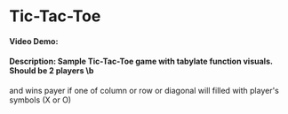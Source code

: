 # Tic-Tac-Toe
#### Video Demo:  <URL HERE>
#### Description: Sample Tic-Tac-Toe game with tabylate function visuals. Should be 2 players \b
and wins payer if one of column or row or diagonal will filled with player's symbols (X or O)
